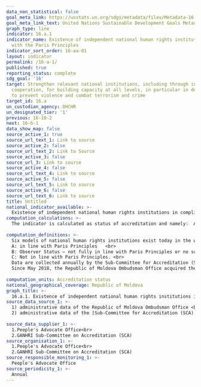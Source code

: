 ```yaml
---
data_non_statistical: false
goal_meta_link: https://unstats.un.org/sdgs/metadata/files/Metadata-16-0A-01.pdf
goal_meta_link_text: United Nations Sustainable Development Goals Metadata (pdf 1361kB)
graph_type: line
indicator: 16.a.1
indicator_name: Existence of independent national human rights institutions in compliance
  with the Paris Principles
indicator_sort_order: 16-aa-01
layout: indicator
permalink: /16-a-1/
published: true
reporting_status: complete
sdg_goal: '16'
target: Strengthen relevant national institutions, including through international
  cooperation, for building capacity at all levels, in particular in developing countries,
  to prevent violence and combat terrorism and crime
target_id: 16.a
un_custodian_agency: OHCHR
un_designated_tier: '1'
previous: 16-10-2
next: 16-b-1
data_show_map: false
source_active_1: true
source_url_text_1: Link to source
source_active_2: false
source_url_text_2: Link to Source
source_active_3: false
source_url_3: Link to source
source_active_4: false
source_url_text_4: Link to source
source_active_5: false
source_url_text_5: Link to source
source_active_6: false
source_url_text_6: Link to source
title: Untitled
national_indicator_available: >-
  Existence of independent national human rights institutions in compliance with the Paris Principles
computation_calculations: >-
  The indicator is calculated as status of accreditation and namely:  A, B or C of the national human rights institutions.<br> 
  
computation_definitions: >-
  Six models of national human rights institutions exist today in the world regions and namely: Commissions for Human Rights, Ombudsman Institutions, Hybrid Institutions, Advisory Bodies, Multiple centres and institutions. A national human rights institution considered independent is the one that has the accreditation status of level A, in line with the Paris Principles. The UN Paris Principles (adopted in 1993 by the UN General Assembly), establishes the international standards based on which the national human rights institutions (NHRI) may be accredited by the Global Alliance of national human rights institutions (GANHR). The accreditation process is carried out through peer-to-peer assessment by the Sub-Committee for Accreditation (SCA) of the GANHR. There are three possible types of accreditations: <br> 
  A: in line with Paris Principles   <br> 
  B: Observer Status – not fully in line with Paris Principles or no sufficient information was provided so as to allow an assessment  <br> 
  C: Not in line with Paris Principles. <br> 
  Data are collected annually by the Sub-Committee for Accreditation (SCA) of GANHR from the National Ombudsman Offices.<br> 
  Since May 2018, the Republic of Moldova Ombudsman Office acquired the accreditation status of level A.<br> 
  
computation_units: Accreditation status
national_geographical_coverage: Republic of Moldova
graph_title: >-
  16.a.1. Existence of independent national human rights institutions in compliance with the Paris Principles 
source_data_source_1: >-
  1) administrative data of the Republic of Moldova Ombudsman Office <br> 
  2) administrative data of the [Sub-Committee for Accreditation (SCA) of GANHR](https://nhri.ohchr.org/EN/AboutUs/GANHRIAccreditation/Pages/default.aspx)<br> 
  
source_data_supplier_1: >-
  1.People's Advocate Office<br> 
  2.GANHRI Sub-Committee on Accreditation (SCA)
source_organisation_1: >-
  1.People's Advocate Office<br> 
  2.GANHRI Sub-Committee on Accreditation (SCA)
source_responsible_monitoring_1: >-
  People's Advocate Office
source_periodicity_1: >-
  Annual
---
```

